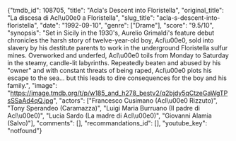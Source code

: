 {"tmdb_id": 108705, "title": "Acla's Descent into Floristella", "original_title": "La discesa di Acl\u00e0 a Floristella", "slug_title": "acla-s-descent-into-floristella", "date": "1992-09-10", "genre": ["Drame"], "score": "9.5/10", "synopsis": "Set in Sicily in the 1930's, Aurelio Grimaldi's feature debut chronicles the harsh story of twelve-year-old boy, Acl\u00e0, sold into slavery by his destitute parents to work in the underground Floristella sulfur mines. Overworked and underfed, Acl\u00e0 toils from Monday to Saturday in the steamy, candle-lit labyrinths. Repeatedly beaten and abused by his \"owner\" and with constant threats of being raped, Acl\u00e0 plots his escape to the sea... but this leads to dire consequences for the boy and his family.", "image": "https://image.tmdb.org/t/p/w185_and_h278_bestv2/q2bjdy5qCtzeGaWgTPsSSaAd4qQ.jpg", "actors": ["Francesco Cusimano (Acl\u00e0 Rizzuto)", "Tony Sperandeo (Caramazza)", "Luigi Maria Burruano (Il padre di Acl\u00e0)", "Lucia Sardo (La madre di Acl\u00e0)", "Giovanni Alamia (Salvo)"], "comments": [], "recommandations_id": [], "youtube_key": "notfound"}